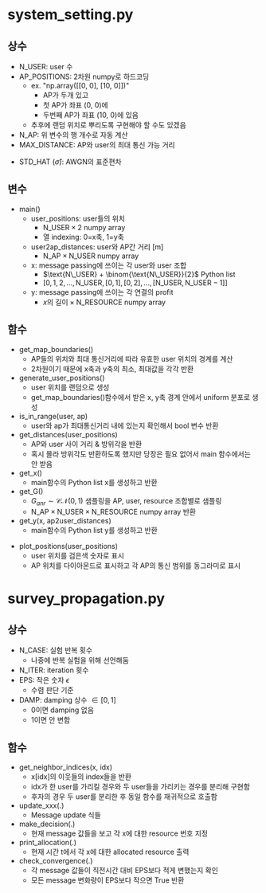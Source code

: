 # system_setting.py
## 상수
- N_USER: user 수
- AP_POSITIONS: 2차원 numpy로 하드코딩
  - ex. "np.array([[0, 0], [10, 0]])"
    -  AP가 두개 있고
    -  첫 AP가 좌표 (0, 0)에
    -  두번째 AP가 좌표 (10, 0)에 있음
  - 추후에 랜덤 위치로 뿌리도록 구현해야 할 수도 있겠음
- N_AP: 위 변수의 행 개수로 자동 계산
- MAX_DISTANCE: AP와 user의 최대 통신 가능 거리
<!-- - ETA: 무선통신 신호 감쇄 계수 $\eta$
  - AP와 user 사이 거리가 $d$일 때,
  - $\text{Rayleigh coefficient}=d^{-\eta}$
  - 자세한 채널 세팅은 [여기](https://ecewireless.blogspot.com/2020/04/how-to-simulate-ber-capacity-and-outage.html)를 참고했다고 함
- TX_POWER, NOISE_POWER: dBm 단위 -->
- STD_HAT ($\hat{\sigma}$): AWGN의 표준편차

## 변수
- main()
  - user_positions: user들의 위치
    - $\text{N\_USER} \times 2$ numpy array
    - 열 indexing: 0=x축, 1=y축
  - user2ap_distances: user와 AP간 거리 [m]
    - $\text{N\_AP} \times \text{N\_USER}$ numpy array
  - x: message passing에 쓰이는 각 user와 user 조합
    - $\text{N\_USER} + \binom{\text{N\_USER}}{2}$ Python list
    - $[0, 1, 2, ... , \text{N\_USER}, [0,1], [0,2], ... , [\text{N\_USER}, \text{N\_USER}-1]]$
  - y: message passing에 쓰이는 각 연결의 profit
    - $x\text{의 길이} \times \text{N\_RESOURCE}$ numpy array

## 함수
- get_map_boundaries()
  - AP들의 위치와 최대 통신거리에 따라 유효한 user 위치의 경계를 계산
  - 2차원이기 때문에 x축과 y축의 최소, 최대값을 각각 반환
- generate_user_positions()
  - user 위치를 랜덤으로 생성
  - get_map_boundaries()함수에서 받은 x, y축 경계 안에서 uniform 분포로 생성
- is_in_range(user, ap)
  - user와 ap가 최대통신거리 내에 있는지 확인해서 bool 변수 반환
- get_distances(user_positions)
  - AP와 user 사이 거리 & 방위각을 반환
  - 혹시 몰라 방위각도 반환하도록 했지만 당장은 필요 없어서 main 함수에서는 안 받음
- get_x()
  - main함수의 Python list x를 생성하고 반환
- get_G()
  - $G_{anr} \sim \mathcal{CN}(0,1)$ 샘플링을 AP, user, resource 조합별로 샘플링
  - $\text{N\_AP} \times \text{N\_USER} \times \text{N\_RESOURCE}$ numpy array 반환
- get_y(x, ap2user_distances)
  - main함수의 Python list y를 생성하고 반환
<!-- - db2pow(power_dbm)
  - dBm단위의 power를 linear한 값으로 변환
  - $y_{dB}=10\operatorname{log_{10}}y \Rightarrow y=10^{\frac{y_{dB}}{10}}$
- get_snr(user2ap_distances)
  - $\text{SNR}=\text{Rayleigh coeff.} \cdot \frac{\text{TX power}}{\text{noise power}}$ -->
- plot_positions(user_positions)
  - user 위치를 검은색 숫자로 표시
  - AP 위치를 다이아몬드로 표시하고 각 AP의 통신 범위를 동그라미로 표시


# survey_propagation.py
## 상수
- N_CASE: 실험 반복 횟수
  - 나중에 반복 실험을 위해 선언해둠
- N_ITER: iteration 횟수
- EPS: 작은 숫자 $\epsilon$
  - 수렴 판단 기준
- DAMP: damping 상수 $\in [0,1]$
  - 0이면 damping 없음
  - 1이면 안 변함

## 함수
- get_neighbor_indices(x, idx)
  - x[idx]의 이웃들의 index들을 반환
  - idx가 한 user를 가리킬 경우와 두 user들을 가리키는 경우를 분리해 구현함
  - 후자의 경우 두 user를 분리한 후 동일 함수를 재귀적으로 호출함
- update_xxx(.)
  - Message update 식들
- make_decision(.)
  - 현재 message 값들을 보고 각 x에 대한 resource 번호 지정
- print_allocation(.)
  - 현재 시간 t에서 각 x에 대한 allocated resource 출력
- check_convergence(.)
  - 각 message 값들이 직전시간 대비 EPS보다 적게 변했는지 확인
  - 모든 message 변화량이 EPS보다 작으면 True 반환
